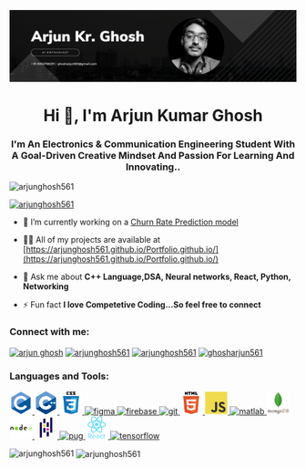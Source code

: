 [![alt text](https://github.com/ArjunGhosh561/ArjunGhosh561/blob/main/Black%20Minimal%20Motivation%20Quote%20LinkedIn%20Banner.png)](https://arjunghosh561.github.io/Portfolio.github.io/)

<h1 align="center">Hi 👋, I'm Arjun Kumar Ghosh</h1>
<h3 align="center">I'm An Electronics & Communication Engineering Student With A Goal-Driven Creative Mindset And Passion For Learning And Innovating..</h3>

<p align="left"> <img src="https://komarev.com/ghpvc/?username=arjunghosh561&label=Profile%20views&color=0e75b6&style=flat" alt="arjunghosh561" /> </p>

<p align="left"> <a href="https://github.com/ryo-ma/github-profile-trophy"><img src="https://github-profile-trophy.vercel.app/?username=arjunghosh561" alt="arjunghosh561" /></a> </p>

 - 🔭 I’m currently working on a [Churn Rate Prediction model](https://github.com/ArjunGhosh561/Customer-Churn_rate-prediction-using-Deep-Neural-Networks)

- 👨‍💻 All of my projects are available at [https://arjunghosh561.github.io/Portfolio.github.io/](https://arjunghosh561.github.io/Portfolio.github.io/)

- 💬 Ask me about **C++ Language,DSA, Neural networks, React, Python, Networking**

<!-- - 📫 How to reach me **ghosharjun561@gmail.com** -->

- ⚡ Fun fact **I love Competetive Coding...So feel free to connect**

<h3 align="left">Connect with me:</h3>
<p align="left">
<a href="https://fb.com/arjun ghosh" target="blank"><img align="center" src="https://raw.githubusercontent.com/rahuldkjain/github-profile-readme-generator/master/src/images/icons/Social/facebook.svg" alt="arjun ghosh" height="30" width="40" /></a>
<a href="https://www.codechef.com/users/arjunghosh561" target="blank"><img align="center" src="https://cdn.jsdelivr.net/npm/simple-icons@3.1.0/icons/codechef.svg" alt="arjunghosh561" height="30" width="40" /></a>
<a href="https://www.leetcode.com/arjunghosh561" target="blank"><img align="center" src="https://raw.githubusercontent.com/rahuldkjain/github-profile-readme-generator/master/src/images/icons/Social/leet-code.svg" alt="arjunghosh561" height="30" width="40" /></a>
<a href="https://auth.geeksforgeeks.org/user/ghosharjun561" target="blank"><img align="center" src="https://raw.githubusercontent.com/rahuldkjain/github-profile-readme-generator/master/src/images/icons/Social/geeks-for-geeks.svg" alt="ghosharjun561" height="30" width="40" /></a>
</p>

<h3 align="left">Languages and Tools:</h3>
<p align="left"> <a href="https://www.cprogramming.com/" target="_blank" rel="noreferrer"> <img src="https://raw.githubusercontent.com/devicons/devicon/master/icons/c/c-original.svg" alt="c" width="40" height="40"/> </a> <a href="https://www.w3schools.com/cpp/" target="_blank" rel="noreferrer"> <img src="https://raw.githubusercontent.com/devicons/devicon/master/icons/cplusplus/cplusplus-original.svg" alt="cplusplus" width="40" height="40"/> </a> <a href="https://www.w3schools.com/css/" target="_blank" rel="noreferrer"> <img src="https://raw.githubusercontent.com/devicons/devicon/master/icons/css3/css3-original-wordmark.svg" alt="css3" width="40" height="40"/> </a> <a href="https://www.figma.com/" target="_blank" rel="noreferrer"> <img src="https://www.vectorlogo.zone/logos/figma/figma-icon.svg" alt="figma" width="40" height="40"/> </a> <a href="https://firebase.google.com/" target="_blank" rel="noreferrer"> <img src="https://www.vectorlogo.zone/logos/firebase/firebase-icon.svg" alt="firebase" width="40" height="40"/> </a> <a href="https://git-scm.com/" target="_blank" rel="noreferrer"> <img src="https://www.vectorlogo.zone/logos/git-scm/git-scm-icon.svg" alt="git" width="40" height="40"/> </a> <a href="https://www.w3.org/html/" target="_blank" rel="noreferrer"> <img src="https://raw.githubusercontent.com/devicons/devicon/master/icons/html5/html5-original-wordmark.svg" alt="html5" width="40" height="40"/> </a> <a href="https://developer.mozilla.org/en-US/docs/Web/JavaScript" target="_blank" rel="noreferrer"> <img src="https://raw.githubusercontent.com/devicons/devicon/master/icons/javascript/javascript-original.svg" alt="javascript" width="40" height="40"/> </a> <a href="https://www.mathworks.com/" target="_blank" rel="noreferrer"> <img src="https://upload.wikimedia.org/wikipedia/commons/2/21/Matlab_Logo.png" alt="matlab" width="40" height="40"/> </a> <a href="https://www.mongodb.com/" target="_blank" rel="noreferrer"> <img src="https://raw.githubusercontent.com/devicons/devicon/master/icons/mongodb/mongodb-original-wordmark.svg" alt="mongodb" width="40" height="40"/> </a> <a href="https://nodejs.org" target="_blank" rel="noreferrer"> <img src="https://raw.githubusercontent.com/devicons/devicon/master/icons/nodejs/nodejs-original-wordmark.svg" alt="nodejs" width="40" height="40"/> </a> <a href="https://pandas.pydata.org/" target="_blank" rel="noreferrer"> <img src="https://raw.githubusercontent.com/devicons/devicon/2ae2a900d2f041da66e950e4d48052658d850630/icons/pandas/pandas-original.svg" alt="pandas" width="40" height="40"/> </a> <a href="https://pugjs.org" target="_blank" rel="noreferrer"> <img src="https://cdn.worldvectorlogo.com/logos/pug.svg" alt="pug" width="40" height="40"/> </a> <a href="https://reactjs.org/" target="_blank" rel="noreferrer"> <img src="https://raw.githubusercontent.com/devicons/devicon/master/icons/react/react-original-wordmark.svg" alt="react" width="40" height="40"/> </a> <a href="https://www.tensorflow.org" target="_blank" rel="noreferrer"> <img src="https://www.vectorlogo.zone/logos/tensorflow/tensorflow-icon.svg" alt="tensorflow" width="40" height="40"/> </a> </p>

<p><img align="left" src="https://github-readme-stats.vercel.app/api/top-langs?username=arjunghosh561&show_icons=true&locale=en&layout=compact" alt="arjunghosh561" /></p>

<p>&nbsp;<img align="center" src="https://github-readme-stats.vercel.app/api?username=arjunghosh561&show_icons=true&locale=en" alt="arjunghosh561" /></p>
